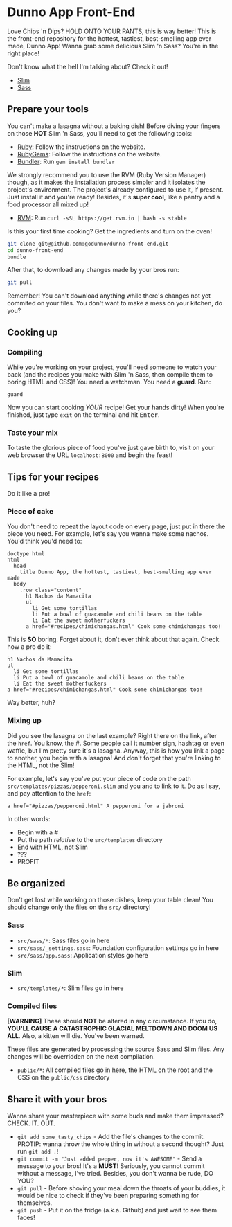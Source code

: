 # Dunno App Front-End

Love Chips 'n Dips? HOLD ONTO YOUR PANTS, this is way better! This is
the front-end repository for the hottest, tastiest, best-smelling app
ever made, Dunno App! Wanna grab some delicious Slim 'n Sass? You're in
the right place!

Don't know what the hell I'm talking about? Check it out!

  * [Slim](http://slim-lang.com/)
  * [Sass](http://sass-lang.com/guide)

## Prepare your tools

You can't make a lasagna without a baking dish! Before diving your
fingers on those **HOT** Slim 'n Sass, you'll need to get the following
tools:

  * [Ruby](http://www.ruby-lang.org): Follow the instructions on the
    website.
  * [RubyGems](http://rubygems.org): Follow the instructions on the
    website.
  * [Bundler](http://bundler.io): Run `gem install bundler`

We strongly recommend you to use the RVM (Ruby Version Manager) though,
as it makes the installation process simpler and it isolates the
project's environment. The project's already configured to use it, if
present. Just install it and you're ready! Besides, it's
**super cool**, like a pantry and a food processor all mixed up!

  * [RVM](http://rvm.io/): Run `curl -sSL https://get.rvm.io | bash -s stable`

Is this your first time cooking? Get the ingredients and turn on the oven!

```bash
git clone git@github.com:godunno/dunno-front-end.git
cd dunno-front-end
bundle
```

After that, to download any changes made by your bros run:

```bash
git pull
```

Remember! You can't download anything while there's changes not yet
commited on your files. You don't want to make a mess on your kitchen,
do you?

## Cooking up

### Compiling

While you're working on your project, you'll need someone to watch your
back (and the recipes you make with Slim 'n Sass, then compile
them to boring HTML and CSS)! You need a watchman. You need a **guard**.
Run:

`guard`

Now you can start cooking *YOUR* recipe! Get your hands dirty! When
you're finished, just type `exit` on the terminal and hit
<kbd>Enter</kbd>.

### Taste your mix

To taste the glorious piece of food you've just gave birth to, visit on
your web browser the URL `localhost:8000` and begin the feast!

## Tips for your recipes

Do it like a pro!

### Piece of cake

You don't need to repeat the layout code on every page, just put in
there the piece you need. For example, let's say you wanna make some
nachos. You'd think you'd need to:

```slim
doctype html
html
  head
    title Dunno App, the hottest, tastiest, best-smelling app ever made
  body
    .row class="content"
      h1 Nachos da Mamacita
      ul
        li Get some tortillas
        li Put a bowl of guacamole and chili beans on the table
        li Eat the sweet motherfuckers
      a href="#recipes/chimichangas.html" Cook some chimichangas too!
```

This is **SO** boring. Forget about it, don't ever think about that
again. Check how a pro do it:

```slim
h1 Nachos da Mamacita
ul
  li Get some tortillas
  li Put a bowl of guacamole and chili beans on the table
  li Eat the sweet motherfuckers
a href="#recipes/chimichangas.html" Cook some chimichangas too!
```

Way better, huh?

### Mixing up

Did you see the lasagna on the last example? Right there on the link,
after the `href`. You know, the #. Some people call it number sign,
hashtag or even waffle, but I'm pretty sure it's a lasagna. Anyway, this
is how you link a page to another, you begin with a lasagna! And don't
forget that you're linking to the HTML, not the Slim!

For example, let's say you've put your piece of code on the path
`src/templates/pizzas/pepperoni.slim` and you and to link to it. Do as I
say, and pay attention to the `href`:

```slim
a href="#pizzas/pepperoni.html" A pepperoni for a jabroni
```

In other words:

  * Begin with a #
  * Put the path *relative* to the `src/templates` directory
  * End with HTML, not Slim
  * ???
  * PROFIT

## Be organized

Don't get lost while working on those dishes, keep your table clean! You
should change only the files on the `src/` directory!

### Sass

  * `src/sass/*`: Sass files go in here
  * `src/sass/_settings.sass`: Foundation configuration settings go in here
  * `src/sass/app.sass`: Application styles go here

### Slim

  * `src/templates/*`: Slim files go in here

### Compiled files

**[WARNING]** These should **NOT** be altered in any circumstance. If
 you do, **YOU'LL CAUSE A CATASTROPHIC GLACIAL MELTDOWN AND DOOM US
ALL**. Also, a kitten will die. You've been warned.

These files are generated by processing the source Sass and Slim files.
Any changes will be overridden on the next compilation.

  * `public/*`: All compiled files go in here, the HTML on the root and
    the CSS on the `public/css` directory

## Share it with your bros

Wanna share your masterpiece with some buds and make them impressed?
CHECK. IT. OUT.

  * `git add some_tasty_chips` - Add the file's changes to the commit.
    PROTIP: wanna throw the whole thing in without a second thought?
    Just run `git add .`!
  * `git commit -m "Just added pepper, now it's AWESOME"` - Send a
    message to your bros! It's a **MUST**! Seriously, you cannot commit
    without a message, I've tried. Besides, you don't wanna be rude, DO
    YOU?
  * `git pull` - Before shoving your meal down the throats of your
    buddies, it would be nice to check if they've been preparing
    something for themselves.
  * `git push` - Put it on the fridge (a.k.a. Github) and just wait to
    see them faces!
